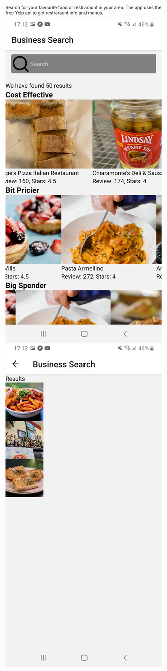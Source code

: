 Search for your favourite food or restraraunt in your area. The app uses the free Yelp api to get restraraunt info and menus.

![Main](/main.jpg)![Selected](/selected.jpg)

